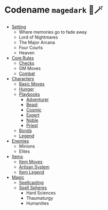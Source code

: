 # Codename `magedark` 🫠🪄

- [Setting](setting.md)
  - Where memories go to fade away
  - Lord of Nightmares
  - The Major Arcana
  - Four Courts
  - Heaven
- [Core Rules](rules.md)
  - [Checks](rules/checks.md)
  - GM Moves
  - [Combat](rules/combat.md)
- [Characters](characters.md)
  - [Basic Moves](character/moves.md)
  - [Hunger](character/hunger.md)
  - [Playbooks](character/playbooks.md)
    - [Adventurer](pb/adventurer.md)
    - [Beast](pb/beast.md)
    - [Cosmic](pb/cosmic.md)
    - [Expert](pb/expert.md)
    - [Noble](pb/noble.md)
    - [Priest](pb/priest.md)
  - [Bonds](character/bonds.md)
  - [Legend](character/legend.md)
- [Enemies](enemies.md)
  - Minions
  - Elites
- [Items](items.md)
  - [Item Moves](item/moves.mv)
  - [Artisan System](item/artisan.md)
  - [Item Legend](item/legend.md)
- [Magic](magic.md)
  - [Spellcasting](spell/casting.md)
  - [Spell Spheres](spell/spheres.md)
    - Hard Sciences
    - Thaumaturgy
    - Humanities
